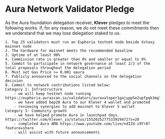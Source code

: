 # Aura Network Validator Pledge

As the Aura foundation delegation receiver, **Klever** pledges to meet the following works. If, for any reason, we do not meet these commitments then we understand that we may lose delegation staked to us.

    1. Top 25 validators must run an Euphoria testnet node beside Xstaxy mainnet node
    2. The hardware for mainnet meets the recommended baseline    
    3. Uptime of at least 90%
    4. Commission rate is greater than 0% and smaller or equal to 8%
    5. Commit to participate in network governance at least 2/3 of the total proposals throughout the delegation period
    6. Must set Gas Price >= 0.001 uaura
    7. Publicly announced to the social channels on the delegation decision
    8. Commit to network contributions listed below: 
    Category 1: Infrastructure
        - we will keep testnet node running https://euphoria.aurascan.io/validators/auravaloper1gajypp5e2upfpqk3mglv0melmv0cesnlmlajtr
        - we have added bep20 Aura to our Klever 4 wallet and promoted
        - reviewing synergies to add mainnet to Klever 5 wallet
    Category 3: Community growth
        - we have helped promote Aura in launchpad days. https://twitter.com/klever_io/status/1552025277533929472?s=20
        - completed Aura AMA https://www.youtube.com/live/ndIZd-z9Tr0?feature=share
        - will assist with future announcements